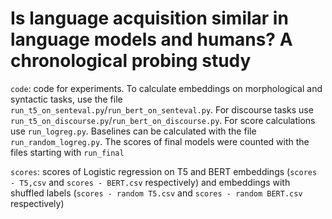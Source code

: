 # Is language acquisition similar in language models and humans? A chronological probing study


`code`: code for experiments. To calculate embeddings on morphological and syntactic tasks, use the file `run_t5_on_senteval.py`/`run_bert_on_senteval.py`. For discourse tasks use `run_t5_on_discourse.py`/`run_bert_on_discourse.py`. For score calculations use `run_logreg.py`. Baselines can be calculated with the file `run_random_logreg.py`. The scores of final models were counted with the files starting with `run_final`

`scores`: scores of  Logistic regression on T5 and BERT embeddings (`scores - T5,csv` and `scores - BERT.csv` respectively) and embeddings with shuffled labels  (`scores - random T5.csv` and `scores - random BERT.csv` respectively)

